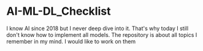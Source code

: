 # AI-ML-DL_Checklist
I know AI since 2018 but I never deep dive into it. That's why today I still don't know how to implement all models. The repository is about all topics I remember in my mind. I would like to work on them
